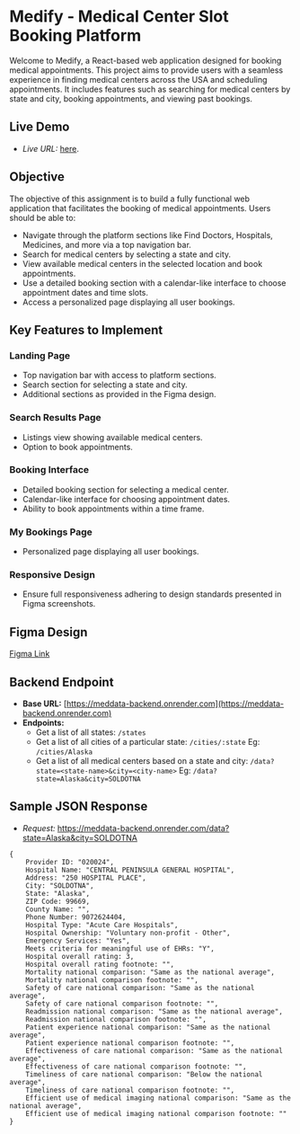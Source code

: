 # Medify - Medical Center Slot Booking Platform

Welcome to Medify, a React-based web application designed for booking medical appointments. This project aims to provide users with a seamless experience in finding medical centers across the USA and scheduling appointments. It includes features such as searching for medical centers by state and city, booking appointments, and viewing past bookings.

## Live Demo

- *Live URL:* [here](https://medify-one.vercel.app/). 

## Objective

The objective of this assignment is to build a fully functional web application that facilitates the booking of medical appointments. Users should be able to:

- Navigate through the platform sections like Find Doctors, Hospitals, Medicines, and more via a top navigation bar.
- Search for medical centers by selecting a state and city.
- View available medical centers in the selected location and book appointments.
- Use a detailed booking section with a calendar-like interface to choose appointment dates and time slots.
- Access a personalized page displaying all user bookings.

## Key Features to Implement

### Landing Page

- Top navigation bar with access to platform sections.
- Search section for selecting a state and city.
- Additional sections as provided in the Figma design.

### Search Results Page

- Listings view showing available medical centers.
- Option to book appointments.

### Booking Interface

- Detailed booking section for selecting a medical center.
- Calendar-like interface for choosing appointment dates.
- Ability to book appointments within a time frame.

### My Bookings Page

- Personalized page displaying all user bookings.

### Responsive Design

- Ensure full responsiveness adhering to design standards presented in Figma screenshots.

## Figma Design

[Figma Link](https://www.figma.com/file/BLZw4DOia4hXyqt8X1Yuyl/Desktop-Designs-%3A-Healthcare-Consultation-(Community)?type=design&node-id=0-1&mode=design&t=VgPv59eyp8F6dTev-0)

## Backend Endpoint

- **Base URL:** [https://meddata-backend.onrender.com](https://meddata-backend.onrender.com)
- **Endpoints:**
  - Get a list of all states: `/states`
  - Get a list of all cities of a particular state: `/cities/:state`
    Eg: `/cities/Alaska`
  - Get a list of all medical centers based on a state and city: `/data?state=<state-name>&city=<city-name>`
    Eg: `/data?state=Alaska&city=SOLDOTNA`

## Sample JSON Response
- *Request:* https://meddata-backend.onrender.com/data?state=Alaska&city=SOLDOTNA
```
{
    Provider ID: "020024",
    Hospital Name: "CENTRAL PENINSULA GENERAL HOSPITAL",
    Address: "250 HOSPITAL PLACE",
    City: "SOLDOTNA",
    State: "Alaska",
    ZIP Code: 99669,
    County Name: "",
    Phone Number: 9072624404,
    Hospital Type: "Acute Care Hospitals",
    Hospital Ownership: "Voluntary non-profit - Other",
    Emergency Services: "Yes",
    Meets criteria for meaningful use of EHRs: "Y",
    Hospital overall rating: 3,
    Hospital overall rating footnote: "",
    Mortality national comparison: "Same as the national average",
    Mortality national comparison footnote: "",
    Safety of care national comparison: "Same as the national average",
    Safety of care national comparison footnote: "",
    Readmission national comparison: "Same as the national average",
    Readmission national comparison footnote: "",
    Patient experience national comparison: "Same as the national average",
    Patient experience national comparison footnote: "",
    Effectiveness of care national comparison: "Same as the national average",
    Effectiveness of care national comparison footnote: "",
    Timeliness of care national comparison: "Below the national average",
    Timeliness of care national comparison footnote: "",
    Efficient use of medical imaging national comparison: "Same as the national average",
    Efficient use of medical imaging national comparison footnote: ""
}
```
